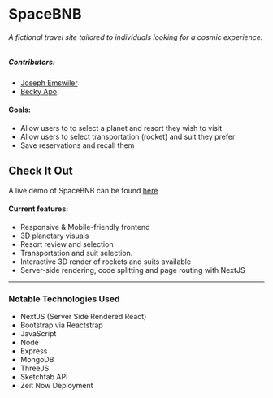 # SpaceBNB

###### A fictional travel site tailored to individuals looking for a cosmic experience.

##### Contributors:
* [Joseph Emswiler](https://github.com/josephemswiler)
* [Becky Apo](https://github.com/goalsachiever17)

#### Goals:
* Allow users to to select a planet and resort they wish to visit
* Allow users to select transportation (rocket) and suit they prefer
* Save reservations and recall them

## Check It Out
A live demo of SpaceBNB can be found [here](https://space-bnb.now.sh)

#### Current features:
* Responsive & Mobile-friendly frontend
* 3D planetary visuals
* Resort review and selection
* Transportation and suit selection.
* Interactive 3D render of rockets and suits available
* Server-side rendering, code splitting and page routing with NextJS

---

### Notable Technologies Used

* NextJS (Server Side Rendered React)
* Bootstrap via Reactstrap
* JavaScript
* Node
* Express
* MongoDB
* ThreeJS
* Sketchfab API
* Zeit Now Deployment